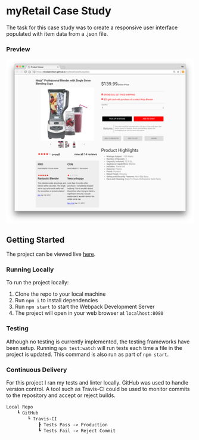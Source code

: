 # myRetail Case Study

The task for this case study was to create a responsive user interface populated with item data from a .json file.

### Preview

![desktop](desktop.png)


## Getting Started

The project can be viewed live [here](https://nicolaslwilson.github.io/myRetailCaseStudy/dist/).

### Running Locally

To run the project locally:

1. Clone the repo to your local machine
2. Run `npm i` to install dependencies
3. Run `npm start` to start the Webpack Development Server
4. The project will open in your web browser at `localhost:8080`

### Testing

Although no testing is currently implemented, the testing frameworks have been setup. Running `npm test:watch` will run tests each time a file in the project is updated. This command is also run as part of `npm start`.

### Continuous Delivery

For this project I ran my tests and linter locally. GitHub was used to handle version control. A tool such as Travis-CI could be used to monitor commits to the repository and accept or reject builds.

```
Local Repo 
	┗ GitHub 
		┗ Travis-CI 
			┣ Tests Pass -> Production
			┗ Tests Fail -> Reject Commit
```
